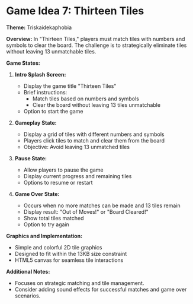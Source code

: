 # Game Idea 7: Thirteen Tiles

**Theme:** Triskaidekaphobia

**Overview:**
In "Thirteen Tiles," players must match tiles with numbers and symbols to clear the board. The challenge is to strategically eliminate tiles without leaving 13 unmatchable tiles.

**Game States:**

1. **Intro Splash Screen:**
   - Display the game title "Thirteen Tiles"
   - Brief instructions:
     - Match tiles based on numbers and symbols
     - Clear the board without leaving 13 tiles unmatchable
   - Option to start the game

2. **Gameplay State:**
   - Display a grid of tiles with different numbers and symbols
   - Players click tiles to match and clear them from the board
   - Objective: Avoid leaving 13 unmatched tiles

3. **Pause State:**
   - Allow players to pause the game
   - Display current progress and remaining tiles
   - Options to resume or restart

4. **Game Over State:**
   - Occurs when no more matches can be made and 13 tiles remain
   - Display result: "Out of Moves!" or "Board Cleared!"
   - Show total tiles matched
   - Option to try again

**Graphics and Implementation:**
- Simple and colorful 2D tile graphics
- Designed to fit within the 13KB size constraint
- HTML5 canvas for seamless tile interactions

**Additional Notes:**
- Focuses on strategic matching and tile management.
- Consider adding sound effects for successful matches and game over scenarios.